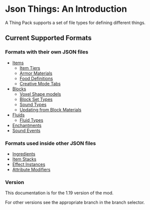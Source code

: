 # Json Things: An Introduction

A Thing Pack supports a set of file types for defining different things.

## Current Supported Formats

### Formats with their own JSON files

* [Items](./formats/Items.md)
  * [Item Tiers](./formats/ItemTiers.md)
  * [Armor Materials](./formats/ArmorMaterials.md)
  * [Food Definitions](./formats/Food.md)
  * [Creative Mode Tabs](./formats/CreativeModeTabs.md)
* [Blocks](./formats/Blocks.md)
  * [Voxel Shape models](./formats/VoxelShapes.md)
  * [Block Set Types](./formats/BlockSetTypes.md)
  * [Sound Types](./formats/SoundTypes.md)
  * [Updating from Block Materials](./formats/PortBlockMaterials.md)
* [Fluids](./formats/Fluids.md)
  * [Fluid Types](./formats/FluidTypes.md)
* [Enchantments](./formats/Enchantments.md)
* [Sound Events](./formats/SoundEvents.md)

### Formats used inside other JSON files

* [Ingredients](./formats/Ingredient.md)
* [Item Stacks](./formats/ItemStack.md)
* [Effect Instances](./formats/EffectInstances.md)
* [Attribute Modifiers](./formats/AttributeModifiers.md)

### Version

This documentation is for the 1.19 version of the mod.

For other versions see the appropriate branch in the branch selector.